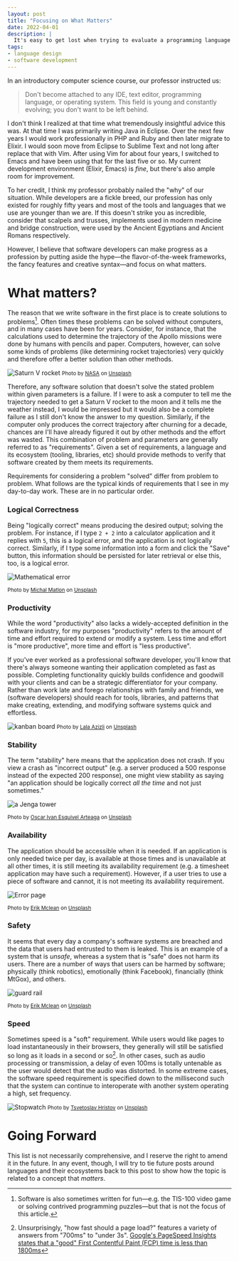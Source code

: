 ```yaml
---
layout: post
title: "Focusing on What Matters"
date: 2022-04-01
description: |
  It's easy to get lost when trying to evaluate a programming language and its ecosystem. In this post, I propose a set of qualities that developers should look for in a language and its ecosystem.
tags:
- language design
- software development
---
```


In an introductory computer science course, our professor instructed us:

> Don't become attached to any IDE, text editor, programming language, or operating system. This field is young and constantly evolving; you don't want to be left behind.

I don't think I realized at that time what tremendously insightful advice this was. At that time I was primarily writing Java in Eclipse. Over the next few years I would work professionally in PHP and Ruby and then later migrate to Elixir. I would soon move from Eclipse to Sublime Text and not long after replace that with Vim. After using Vim for about four years, I switched to Emacs and have been using that for the last five or so. My current development environment (Elixir, Emacs) is _fine_, but there's also ample room for improvement.

To her credit, I think my professor probably nailed the "why" of our situation. While developers are a fickle breed, our profession has only existed for roughly fifty years and most of the tools and languages that we use are younger than we are. If this doesn't strike you as incredible, consider that scalpels and trusses, implements used in modern medicine and bridge construction, were used by the Ancient Egyptians and Ancient Romans respectively.

However, I believe that software developers can make progress as a profession by putting aside the hype—the flavor-of-the-week frameworks, the fancy features and creative syntax—and focus on what matters.

What matters?
=================

The reason that we write software in the first place is to create solutions to problems[^1]. Often times these problems can be solved without computers, and in many cases have been for years. Consider, for instance, that the calculations used to determine the trajectory of the Apollo missions were done by humans with pencils and paper. Computers, however, can solve some kinds of problems (like determining rocket trajectories) very quickly and therefore offer a better solution than other methods.

![Saturn V rocket](/images/saturn_v.webp)
<small>Photo by <a href="https://unsplash.com/@nasa?utm_source=unsplash&utm_medium=referral&utm_content=creditCopyText">NASA</a> on <a href="https://unsplash.com?utm_source=unsplash&utm_medium=referral&utm_content=creditCopyText">Unsplash</a></small>

Therefore, any software solution that doesn't solve the stated problem within given parameters is a failure. If I were to ask a computer to tell me the trajectory needed to get a Saturn V rocket to the moon and it tells me the weather instead, I would be impressed but it would also be a complete failure as I still don't know the answer to my question. Similarly, if the computer only produces the correct trajectory after churning for a decade, chances are I'll have already figured it out by other methods and the effort was wasted. This combination of problem and parameters are generally referred to as "requirements". Given a set of requirements, a language and its ecosystem (tooling, libraries, etc) should provide methods to verify that software created by them meets its requirements.

Requirements for considering a problem "solved" differ from problem to problem. What follows are the typical kinds of requirements that I see in my day-to-day work. These are in no particular order.

### Logical Correctness

Being "logically correct" means producing the desired output; solving the problem. For instance, if I type `2 + 2` into a calculator application and it replies with `5`, this is a logical error, and the application is not logically correct. Similarly, if I type some information into a form and click the "Save" button, this information should be persisted for later retrieval or else this, too, is a logical error.

![Mathematical error](/images/math.jpg)

<small>Photo by <a href="https://unsplash.com/@michalmatlon?utm_source=unsplash&utm_medium=referral&utm_content=creditCopyText">Michal Matlon</a> on <a href="https://unsplash.com?utm_source=unsplash&utm_medium=referral&utm_content=creditCopyText">Unsplash</a></small>  

### Productivity

While the word "productivity" also lacks a widely-accepted definition in the software industry, for my purposes "productivity" refers to the amount of time and effort required to extend or modify a system. Less time and effort is "more productive", more time and effort is "less productive".

If you've ever worked as a professional software developer, you'll know that there's always someone wanting their application completed as fast as possible. Completing functionality quickly builds confidence and goodwill with your clients and can be a strategic differentiator for your company. Rather than work late and forego relationships with family and friends, we (software developers) should reach for tools, libraries, and patterns that make creating, extending, and modifying software systems quick and effortless.

![kanban board](/images/kanban.jpg)
<small>Photo by <a href="https://unsplash.com/@lazizli?utm_source=unsplash&utm_medium=referral&utm_content=creditCopyText">Lala Azizli</a> on <a href="https://unsplash.com?utm_source=unsplash&utm_medium=referral&utm_content=creditCopyText">Unsplash</a></small>

### Stability

The term "stability" here means that the application does not crash. If you view a crash as "incorrect output" (e.g. a server produced a 500 response instead of the expected 200 response), one might view stability as saying "an application should be logically correct _all the time_ and not just sometimes."

![a Jenga tower](/images/jenga.jpg)

<small>Photo by <a href="https://unsplash.com/@oscaresquivel?utm_source=unsplash&utm_medium=referral&utm_content=creditCopyText">Oscar Ivan Esquivel Arteaga</a> on <a href="https://unsplash.com?utm_source=unsplash&utm_medium=referral&utm_content=creditCopyText">Unsplash</a></small>

### Availability

The application should be accessible when it is needed. If an application is only needed twice per day, is available at those times and is unavailable at all other times, it is still meeting its availability requirement (e.g. a timesheet application may have such a requirement). However, if a user tries to use a piece of software and cannot, it is not meeting its availability requirement.

![Error page](/images/404.jpg)

<small>Photo by <a href="https://unsplash.com/@introspectivedsgn?utm_source=unsplash&utm_medium=referral&utm_content=creditCopyText">Erik Mclean</a> on <a href="https://unsplash.com?utm_source=unsplash&utm_medium=referral&utm_content=creditCopyText">Unsplash</a></small>

### Safety

It seems that every day a company's software systems are breached and the data that users had entrusted to them is leaked. This is an example of a system that is _unsafe_, whereas a system that is "safe" does not harm its users. There are a number of ways that users can be harmed by software; physically (think robotics), emotionally (think Facebook), financially (think MtGox), and others.

![guard rail](/images/railing.jpg)

<small>Photo by <a href="https://unsplash.com/@introspectivedsgn?utm_source=unsplash&utm_medium=referral&utm_content=creditCopyText">Erik Mclean</a> on <a href="https://unsplash.com?utm_source=unsplash&utm_medium=referral&utm_content=creditCopyText">Unsplash</a></small>

### Speed

Sometimes speed is a "soft" requirement. While users would like pages to load instantaneously in their browsers, they generally will still be satisfied so long as it loads in a second or so[^3]. In other cases, such as audio processing or transmission, a delay of even 100ms is totally untenable as the user would detect that the audio was distorted. In some extreme cases, the software speed requirement is specified down to the millisecond such that the system can continue to interoperate with another system operating a high, set frequency.

![Stopwatch](/images/stopwatch.jpg)
<small>Photo by <a href="https://unsplash.com/@tsvetoslav?utm_source=unsplash&utm_medium=referral&utm_content=creditCopyText">Tsvetoslav Hristov</a> on <a href="https://unsplash.com?utm_source=unsplash&utm_medium=referral&utm_content=creditCopyText">Unsplash</a></small>


Going Forward
=============

This list is not necessarily comprehensive, and I reserve the right to amend it in the future. In any event, though, I will try to tie future posts around languages and their ecosystems back to this post to show how the topic is related to a concept that _matters_.

[^1]: Software is also sometimes written for fun—e.g. the TIS-100 video game or solving contrived programming puzzles—but that is not the focus of this article.
[^2]: The first section of [this Saša Jurić talk by the same name] refers to what I am talking about here.
[^3]: Unsurprisingly, "how fast should a page load?" features a variety of answers from "700ms" to "under 3s". [Google's PageSpeed Insights states that a "good" First Contentful Paint (FCP) time is less than 1800ms](https://developers.google.com/speed/docs/insights/v5/about)

[this Saša Jurić talk by the same name]: https://www.youtube.com/watch?v=6sNmJtoKDCo
